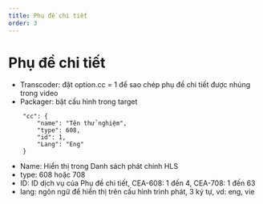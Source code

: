 ```yaml
---
title: Phụ đề chi tiết
order: 3
---
```


# Phụ đề chi tiết

- Transcoder: đặt option.cc = 1 để sao chép phụ đề chi tiết được nhúng trong video
- Packager: bật cấu hình trong target

```
    "cc": {
        "name": "Tên thử nghiệm",
        "type": 608,
        "id": 1,
        "Lang": "Eng"
    }
```

- Name: Hiển thị trong Danh sách phát chính HLS
- type: 608 hoặc 708
- ID: ID dịch vụ của Phụ đề chi tiết, CEA-608: 1 đến 4, CEA-708: 1 đến 63
- lang: ngôn ngữ để hiển thị trên cấu hình trình phát, 3 ký tự, vd: eng, vie
